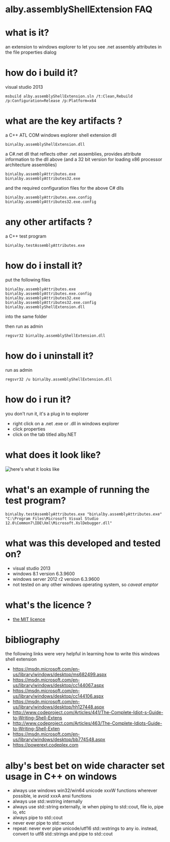 # alby.assemblyShellExtension FAQ

# what is it?

an extension to windows explorer to let you see .net assembly attributes in the file properties dialog


# how do i build it?

visual studio 2013

    msbuild alby.assemblyShellExtension.sln /t:Clean,Rebuild /p:Configuration=Release /p:Platform=x64


# what are the key artifacts ?

a C++ ATL COM windows explorer shell extension dll

    bin\alby.assemblyShellExtension.dll 

	
a C#.net dll that reflects other .net assemblies, provides attribute information to the dll above (and a 32 bit version for loading x86 processor architecture assemblies)

    bin\alby.assemblyAttributes.exe 
    bin\alby.assemblyAttributes32.exe 


and the required configuration files for the above C# dlls

    bin\alby.assemblyAttributes.exe.config
    bin\alby.assemblyAttributes32.exe.config


# any other artifacts ?

a C++ test program

    bin\alby.testAssemblyAttributes.exe 

	
# how do i install it?

put the following files 

    bin\alby.assemblyAttributes.exe
    bin\alby.assemblyAttributes.exe.config
    bin\alby.assemblyAttributes32.exe
    bin\alby.assemblyAttributes32.exe.config
	bin\alby.assemblyShellExtension.dll 

into the same folder 

then run as admin

    regsvr32 bin\alby.assemblyShellExtension.dll


# how do i uninstall it?

run as admin

    regsvr32 /u bin\alby.assemblyShellExtension.dll


# how do i run it?

you don't run it, it's a plug in to explorer

- right click on a .net .exe or .dll in windows explorer
- click properties
- click on the tab titled alby.NET


# what does it look like?

![here's what it looks like](https://raw.githubusercontent.com/casaletto/alby.assemblyShellExtension/master/doc/theFinishedProduct.png)


# what's an example of running the test program?

    bin\alby.testAssemblyAttributes.exe "bin\alby.assemblyAttributes.exe" "C:\Program Files\Microsoft Visual Studio 12.0\Common7\IDE\Xml\Microsoft.XslDebugger.dll"


# what was this developed and tested on?

- visual studio 2013
- windows 8.1 version 6.3.9600
- windows server 2012 r2 version 6.3.9600
- not tested on any other windows operating system, so *caveat emptor*

# what's the licence ?

- [the MIT licence](https://opensource.org/licenses/MIT)


# bibliography

the following links were very helpful in learning how to write this windows shell extension

- https://msdn.microsoft.com/en-us/library/windows/desktop/ms682499.aspx	
- https://msdn.microsoft.com/en-us/library/windows/desktop/cc144067.aspx
- https://msdn.microsoft.com/en-us/library/windows/desktop/cc144106.aspx
- https://msdn.microsoft.com/en-us/library/windows/desktop/hh127448.aspx
- http://www.codeproject.com/Articles/441/The-Complete-Idiot-s-Guide-to-Writing-Shell-Extens
- http://www.codeproject.com/Articles/463/The-Complete-Idiots-Guide-to-Writing-Shell-Exten
- https://msdn.microsoft.com/en-us/library/windows/desktop/bb774548.aspx
- https://powerext.codeplex.com


# alby's best bet on wide character set usage in C++ on windows

- always use windows win32/win64 unicode xxxW functions wherever possible, ie avoid xxxA ansi functions 
- always use std::wstring internally
- always use std::string externally, ie when piping to std::cout, file io, pipe io, etc
- always pipe to std::cout
- never ever pipe to std::wcout
- repeat: never ever pipe unicode/utf16 std::wstrings to any io. instead, convert to utf8 std::strings and pipe to std::cout



